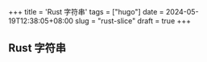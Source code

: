 +++
title = 'Rust 字符串'
tags = ["hugo"]
date = 2024-05-19T12:38:05+08:00
slug = "rust-slice"
draft = true
+++

## Rust 字符串